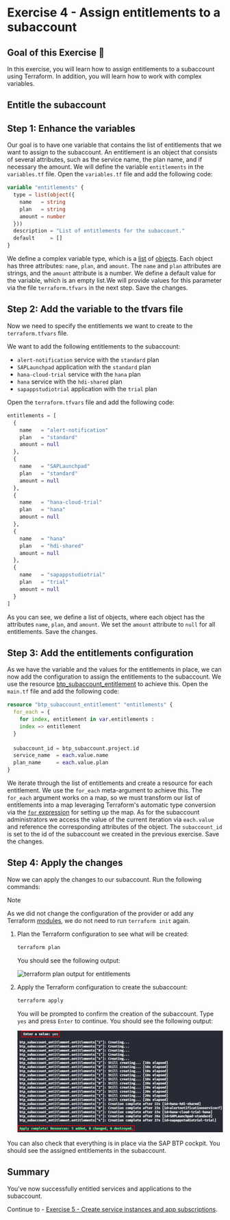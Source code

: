 # Exercise 4 - Assign entitlements to a subaccount

## Goal of this Exercise 🎯

In this exercise, you will learn how to assign entitlements to a subaccount using Terraform. In addition, you will learn how to work with complex variables.

## Entitle the subaccount

## Step 1: Enhance the variables

Our goal is to have one variable that contains the list of entitlements that we want to assign to the subaccount. An entitlement is an object that consists of several attributes, such as the service name, the plan name, and if necessary the amount.
We will define the variable `entitlements` in the `variables.tf` file. Open the `variables.tf` file and add the following code:

```terraform
variable "entitlements" {
  type = list(object({
    name   = string
    plan   = string
    amount = number
  }))
  description = "List of entitlements for the subaccount."
  default     = []
}
```

We define a complex variable type, which is a [list](https://developer.hashicorp.com/terraform/language/expressions/types#lists-tuples) of [objects](https://developer.hashicorp.com/terraform/language/expressions/types#maps-objects). Each object has three attributes: `name`, `plan`, and `amount`. The `name` and `plan` attributes are strings, and the `amount` attribute is a number. We define a default value for the variable, which is an empty list.We will provide values for this parameter via the file `terraform.tfvars` in the next step. Save the changes.

## Step 2: Add the variable to the tfvars file

Now we need to specify the entitlements we want to create to the `terraform.tfvars` file.

We want to add the following entitlements to the subaccount:

- `alert-notification` service with the `standard` plan
- `SAPLaunchpad` application with the `standard` plan
- `hana-cloud-trial` service with the `hana` plan
- `hana` service with the `hdi-shared` plan
- `sapappstudiotrial` application with the `trial` plan

Open the `terraform.tfvars` file and add the following code:

```terraform
entitlements = [
  {
    name   = "alert-notification"
    plan   = "standard"
    amount = null
  },
  {
    name   = "SAPLaunchpad"
    plan   = "standard"
    amount = null
  },
  {
    name   = "hana-cloud-trial"
    plan   = "hana"
    amount = null
  },
  {
    name   = "hana"
    plan   = "hdi-shared"
    amount = null
  },
  {
    name   = "sapappstudiotrial"
    plan   = "trial"
    amount = null
  }
]
```

As you can see, we define a list of objects, where each object has the attributes `name`, `plan`, and `amount`. We set the `amount` attribute to `null` for all entitlements. Save the changes.

## Step 3: Add the entitlements configuration

As we have the variable and the values for the entitlements in place, we can now add the configuration to assign the entitlements to the subaccount. We use the resource [btp_subaccount_entitlement](https://registry.terraform.io/providers/SAP/btp/latest/docs/resources/subaccount_entitlement) to achieve this. Open the `main.tf` file and add the following code:

```terraform
resource "btp_subaccount_entitlement" "entitlements" {
  for_each = {
    for index, entitlement in var.entitlements :
    index => entitlement
  }

  subaccount_id = btp_subaccount.project.id
  service_name  = each.value.name
  plan_name     = each.value.plan
}
```

We iterate through the list of entitlements and create a resource for each entitlement. We use the `for_each` meta-argument to achieve this. The `for_each` argument works on a map, so we must transform our list of entitlements into a map leveraging Terraform's automatic type conversion via the [`for` expression](https://developer.hashicorp.com/terraform/language/expressions/for#result-types) for setting up the map. As for the subaccount administrators we access the value of the current iteration via `each.value` and reference the corresponding attributes of the object. The `subaccount_id` is set to the id of the subaccount we created in the previous exercise. Save the changes.

## Step 4: Apply the changes

Now we can apply the changes to our subaccount. Run the following commands:

> [!NOTE]
> As we did not change the configuration of the provider or add any Terraform [modules](https://developer.hashicorp.com/terraform/language/modules), we do not need to run `terraform init` again.

1. Plan the Terraform configuration to see what will be created:

    ```bash
    terraform plan
    ```

    You should see the following output:

    <img width="600px" src="assets/ex4_1.png" alt="terraform plan output for entitlements">

2. Apply the Terraform configuration to create the subaccount:

    ```bash
    terraform apply
    ```

    You will be prompted to confirm the creation of the subaccount. Type `yes` and press `Enter` to continue. You should see the following output:

    <img width="600px" src="assets/ex4_2.png" alt="terraform apply output for entitlements">


You can also check that everything is in place via the SAP BTP cockpit. You should see the assigned entitlements in the subaccount.

## Summary

You've now successfully entitled services and applications to the subaccount.  

Continue to - [Exercise 5 - Create service instances and app subscriptions](../EXERCISE5/README.md).
